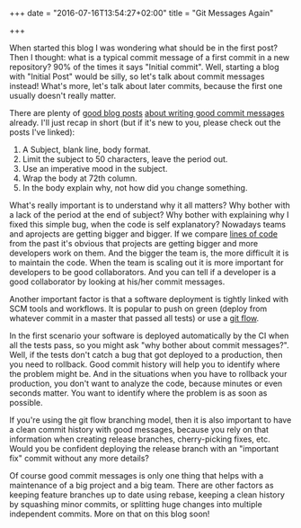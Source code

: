+++
date = "2016-07-16T13:54:27+02:00"
title = "Git Messages Again"

+++

When started this blog I was wondering what should be in the first post? Then I thought: what is a typical commit message of a first commit in a new repository? 90% of the times it says "Initial commit". Well, starting a blog with "Initial Post" would be silly, so let's talk about commit messages instead! What's more, let's talk about later commits, because the first one usually doesn't really matter.

There are plenty of [good blog posts](http://chris.beams.io/posts/git-commit/) [about writing good commit messages](http://tbaggery.com/2008/04/19/a-note-about-git-commit-messages.html) already. I'll just recap in short (but if it's new to you, please check out the posts I've linked):

1. A Subject, blank line, body format.
2. Limit the subject to 50 characters, leave the period out.
3. Use an imperative mood in the subject.
4. Wrap the body at 72th column.
5. In the body explain why, not how did you change something.

What's really important is to understand why it all matters? Why bother with a lack of the period at the end of subject? Why bother with explaining why I fixed this simple bug, when the code is self explanatory? Nowadays teams and aprojects are getting bigger and bigger. If we compare [lines of code](http://www.informationisbeautiful.net/visualizations/million-lines-of-code/) from the past it's obvious that projects are getting bigger and more developers work on them. And the bigger the team is, the more difficult it is to maintain the code. When the team is scaling out it is more important for developers to be good collaborators. And you can tell if a developer is a good collaborator by looking at his/her commit messages.

Another important factor is that a software deployment is tightly linked with SCM tools and workflows. It is popular to push on green (deploy from whatever commit in a master that passed all tests) or use a [git flow](http://nvie.com/posts/a-successful-git-branching-model/).

In the first scenario your software is deployed automatically by the CI when all the tests pass, so you might ask "why bother about commit messages?". Well, if the tests don't catch a bug that got deployed to a production, then you need to rollback. Good commit history will help you to identify where the problem might be. And in the situations when you have to rollback your production, you don't want to analyze the code, because minutes or even seconds matter. You want to identify where the problem is as soon as possible.

If you're using the git flow branching model, then it is also important to have a clean commit history with good messages, because you rely on that information when creating release branches, cherry-picking fixes, etc. Would you be confident deploying the release branch with an "important fix" commit without any more details?

Of course good commit messages is only one thing that helps with a maintenance of a big project and a big team. There are other factors as keeping feature branches up to date using rebase, keeping a clean history by squashing minor commits, or splitting huge changes into multiple independent commits. More on that on this blog soon!